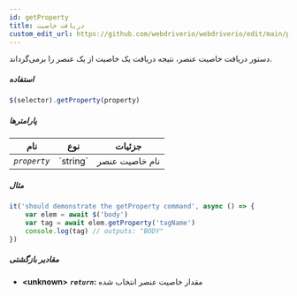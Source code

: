 ```yaml
---
id: getProperty
title: دریافت خاصیت
custom_edit_url: https://github.com/webdriverio/webdriverio/edit/main/packages/webdriverio/src/commands/element/getProperty.ts
---
```


دستور دریافت خاصیت عنصر، نتیجه دریافت یک خاصیت از یک عنصر را برمی‌گرداند.

##### استفاده

```js
$(selector).getProperty(property)
```

##### پارامترها

<table>
  <thead>
    <tr>
      <th>نام</th><th>نوع</th><th>جزئیات</th>
    </tr>
  </thead>
  <tbody>
    <tr>
      <td><code><var>property</var></code></td>
      <td>`string`</td>
      <td>نام خاصیت عنصر</td>
    </tr>
  </tbody>
</table>

##### مثال

```js title="getProperty.js"
it('should demonstrate the getProperty command', async () => {
    var elem = await $('body')
    var tag = await elem.getProperty('tagName')
    console.log(tag) // outputs: "BODY"
})
```

##### مقادیر بازگشتی

- **&lt;unknown&gt;**
            **<code><var>return</var></code>:** مقدار خاصیت عنصر انتخاب شده